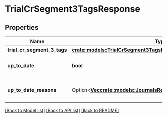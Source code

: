 # TrialCrSegment3TagsResponse

## Properties

Name | Type | Description | Notes
------------ | ------------- | ------------- | -------------
**trial_cr_segment_3_tags** | [**crate::models::TrialCrSegment3TagsResponseTrialCrSegment3Tags**](trialCrSegment_3TagsResponse_trial_cr_segment_3_tags.md) |  | 
**up_to_date** | **bool** | 集計結果が最新かどうか | 
**up_to_date_reasons** | Option<[**Vec<crate::models::JournalsResponseJournalsUpToDateReasons>**](journalsResponse_journals_up_to_date_reasons.md)> | 集計が最新でない場合の要因情報 | [optional]

[[Back to Model list]](../README.md#documentation-for-models) [[Back to API list]](../README.md#documentation-for-api-endpoints) [[Back to README]](../README.md)


